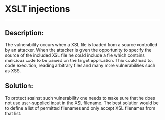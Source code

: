 # XSLT injections
-------

## Description:

The vulnerability occurs when a XSL file is loaded from a source controlled by an attacker.
When the attacker is given the opportunity to specify the source of the included XSL file
he could include a file which contains malicious code to be parsed on the target application.
This could lead to, code execution, reading arbitrary files and many more
vulnerabilities such as XSS.

## Solution:

To protect against such vulnerability one needs to make sure that he does not use
user-supplied input in the XSL filename.
The best solution would be to define a list of permitted filenames and
only accept XSL filenames from that list.
